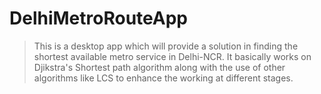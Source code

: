 # DelhiMetroRouteApp

> This is a desktop app which will provide a solution in finding the shortest available metro service in Delhi-NCR. It basically works on Djikstra's Shortest path algorithm along with the use of other algorithms like LCS to enhance the working at different stages. 
